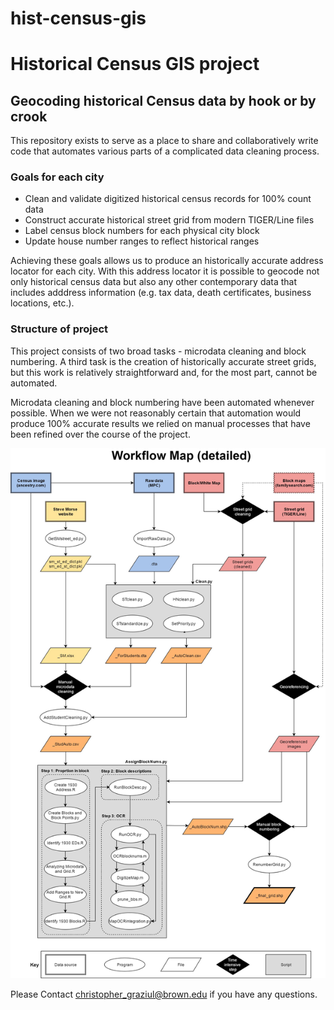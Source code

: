 # hist-census-gis
<h1>Historical Census GIS project</h1>
<h2>Geocoding historical Census data by hook or by crook</h3>
<p>This repository exists to serve as a place to share and collaboratively write code that automates various parts of a complicated data cleaning process.</p>
<h3>Goals for each city</h3>
<ul type="1">
<li>Clean and validate digitized historical census records for 100% count data</li>
<li>Construct accurate historical street grid from modern TIGER/Line files</li>
<li>Label census block numbers for each physical city block</li>
<li>Update house number ranges to reflect historical ranges</li>
</ul>
<p>Achieving these goals allows us to produce an historically accurate address locator for each city. With this address locator it is possible to geocode not only historical census data but also any other contemporary data that includes adddress information (e.g. tax data, death certificates, business locations, etc.).</p>
<h3>Structure of project</h3>
<p>This project consists of two broad tasks - microdata cleaning and block numbering. A third task is the creation of historically accurate street grids, but this work is relatively straightforward and, for the most part, cannot be automated.</p>
<p>Microdata cleaning and block numbering have been automated whenever possible. When we were not reasonably certain that automation would produce 100% accurate results we relied on manual processes that have been refined over the course of the project.</p>
<img src="ProjectFlow.jpg"></img>
<p>Please Contact <a href="mailto:christopher_graziul@brown.edu">christopher_graziul@brown.edu</a> if you have any questions.</p>
